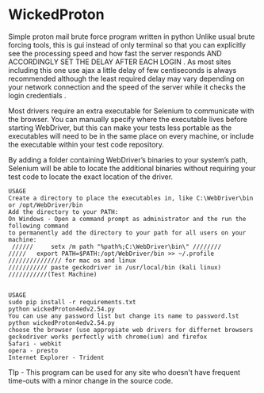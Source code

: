 # WickedProton
Simple proton mail brute force program written in python 
Unlike usual brute forcing tools, this is gui instead of only terminal so that you can explicitly see
 the processing speed and how fast the server responds AND ACCORDINGLY SET THE DELAY AFTER EACH LOGIN . As most sites including this one use ajax a little delay of 
 few centiseconds is always recommended although the least required delay may vary depending on your network connection and the speed of the server while it checks the login credentials .
  
  Most drivers require an extra executable for Selenium to communicate with the browser. You can manually specify where the executable lives before starting WebDriver, but this can make your tests less portable as the executables will need to be in the same place on every machine, or include the executable within your test code repository.

By adding a folder containing WebDriver’s binaries to your system’s path, Selenium will be able to locate the additional binaries without requiring your test code to locate the exact location of the driver.

	USAGE
	Create a directory to place the executables in, like C:\WebDriver\bin or /opt/WebDriver/bin
	Add the directory to your PATH:
	On Windows - Open a command prompt as administrator and the run the following command 
	to permanently add the directory to your path for all users on your machine:
	 //////		setx /m path "%path%;C:\WebDriver\bin\" ////////
	/////   export PATH=$PATH:/opt/WebDriver/bin >> ~/.profile    /////////////// for mac os and linux
	/////////// paste geckodriver in /usr/local/bin (kali linux) ///////////(Test Machine)
 

	USAGE
	sudo pip install -r requirements.txt
	python wickedProton4edv2.54.py
	You can use any password list but change its name to password.lst
	python wickedProton4edv2.54.py
   	choose the browser (use appropiate web drivers for differnet browsers 
	geckodriver works perfectly with chrome(ium) and firefox
   	Safari - webkit
   	opera - presto
   	Internet Explorer - Trident
TIp - This program can be used for any site who doesn't have frequent time-outs with a minor change in the source code.

